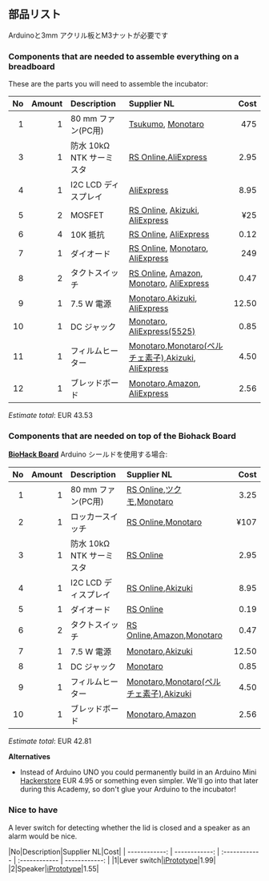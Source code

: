 ## 部品リスト

Arduinoと3mm アクリル板とM3ナットが必要です
### Components that are needed to assemble everything on a breadboard

These are the parts you will need to assemble the incubator:

|No|Amount|Description|Supplier NL|Cost|
| ------------: | ------------: | :------------ | :------------ | ------------: |
|1|1|80 mm ファン(PC用)|[Tsukumo](http://shop.tsukumo.co.jp/goods/4937925913084/), [Monotaro](https://www.monotaro.com/g/00866020/)|475|
|3|1|防水 10kΩ NTK サーミスタ|[RS Online](http://jp.rs-online.com/web/p/thermistors/7062759/),[AliExpress](https://www.aliexpress.com/item/Free-Shipping-20pcs-10k-OHM-NTC-Thermistor-Resistor-NTC-MF5-10K-5-3950/32383391727.html)|2.95|
|4|1|I2C LCD ディスプレイ|[AliExpress](https://www.aliexpress.com/item/LCD1602-I2C-LCD-1602-module-Blue-screen-IIC-I2C-LCD1602-IIC-for-arduino-LCD1602-Adapter-plate/32649621944.html)|8.95|
|5|2|MOSFET|[RS Online](http://jp.rs-online.com/web/p/mosfet-transistors/7725412/), [Akizuki](http://akizukidenshi.com/catalog/g/gI-08349/), [AliExpress](https://www.aliexpress.com/item/50PCS-2N7000-TO92-Small-Signal-MOSFET-200-mAmps-60-Volts-N-Channel-TO-92-Original-and/32492820331.html)|¥25|
|6|4|10K 抵抗|[RS Online](http://jp.rs-online.com/web/p/through-hole-fixed-resistors/4911645/), [AliExpress](https://www.aliexpress.com/item/100PCS-LOT-1-4W-metal-film-resistor-0-25W-1-4W-metal-film-resistor-10K-color/32700866283.html)|0.12|
|7|1|ダイオード|[RS Online](http://jp.rs-online.com/web/p/rectifier-schottky-diodes/4017383/), [Monotaro](https://www.monotaro.com/g/01268572/), [AliExpress](https://www.aliexpress.com/item/100PCS-1A-1000V-Diode-1N4007-IN4007-DO-41/32224555821.html)|249|
|8|2|タクトスイッチ|[RS Online](http://jp.rs-online.com/web/p/tactile-switches/7581922/), [Amazon](http://amzn.asia/4iplrSu), [Monotaro](https://www.monotaro.com/g/01030421/?t.q=%83%5E%83N%83g%83X%83C%83b%83%60), [AliExpress](https://www.aliexpress.com/item/Free-Shipping-100PCS-LOT-6x6x5-5mm-Tactile-Switch-Square-Knobs-tact-switch-touch-switch-Tactile-Push/1405424572.html)|0.47|
|9|1|7.5 W 電源|[Monotaro](https://www.monotaro.com/g/00013136/?t.q=dc%20%83A%83_%83v%83%5E%81%5B%207.5v),[Akizuki](http://akizukidenshi.com/catalog/g/gM-02194/), [AliExpress](https://www.aliexpress.com/item/7v3a-7-5V-3A-switching-power-supply-7v-3a-7-5V-3A-ac-dc-adapter/32819523888.html)|12.50|
|10|1|DC ジャック|[Monotaro](https://www.monotaro.com/g/00959124/?t.q=dc%20%83W%83%83%83b%83N), [AliExpress(5525)](https://www.aliexpress.com/item/10pcs-lot-DC-Power-adapter-dc-jack-connector-DC022B-5-5-X-2-5-2-1/32799292477.html)|0.85|
|11|1|フィルムヒーター|[Monotaro](https://www.monotaro.com/g/01362644/?t.q=%83t%83B%83%8B%83%80%83q%81%5B%83%5E),[Monotaro(ペルチェ素子)](https://www.monotaro.com/g/00363679/?t.q=%83y%83%8B%83%60%83F%91f%8Eq),[Akizuki](http://akizukidenshi.com/catalog/g/gM-08908/), [AliExpress](https://www.aliexpress.com/item/80x100mm-35W-12V-DC-Flexiable-Eeletric-Polyimide-Film-Heater-Heating-element-for-Electrical-Wires/32795703215.html)|4.50|
|12|1|ブレッドボード|[Monotaro](https://www.monotaro.com/g/00345713/?t.q=%83u%83%8C%83b%83h%83%7B%81%5B%83h),[Amazon](http://amzn.asia/0K5IeCB), [AliExpress](https://www.aliexpress.com/item/3pcs-lot-170-Tie-points-Mini-Solderless-Prototype-Breadboard-for-ATMEGA-PIC-Arduino-UNO-Wholesale-Retail/1536996696.html)|2.56|

*Estimate total*: EUR 43.53

### Components that are needed on top of the Biohack Board

[**BioHack Board**](https://github.com/BioHackAcademy/BioHackBoard) Arduino シールドを使用する場合:

|No|Amount|Description|Supplier NL|Cost|
| ------------: | ------------: | :------------ | :------------ | ------------: |
|1|1|80 mm ファン(PC用)|[RS Online](http://jp.rs-online.com/web/p/axial-fans/7932418/),[ツクモ](http://shop.tsukumo.co.jp/goods/4937925913084/?cid=Google_S111101),[Monotaro](https://www.monotaro.com/p/7602/6666/?gclid=Cj0KEQiAnvfDBRCXrabLl6-6t-0BEiQAW4SRUMn0TRBx46WJ0-AA60Il2e-1WXhYKi7BNeRlu53ahHcaAkHm8P8HAQ&utm_medium=cpc&utm_source=Adwords&cm_mmc=Adwords-_-cpc-_-PLA-_-76026666&ef_id=WD5JDQAAAFehQ9Pn:20170117083148:s)|3.25|
|2|1|ロッカースイッチ|[RS Online](https://jp.rs-online.com/mobile/p/rocker-switches/7182247/),[Monotaro](https://www.monotaro.com/g/00163769/?t.q=%83%8D%83b%83J%81%5B%83X%83C%83b%83%60)|¥107|
|3|1|防水 10kΩ NTK サーミスタ|[RS Online](http://jp.rs-online.com/web/p/thermistors/7062759/)|2.95|
|4|1|I2C LCD ディスプレイ|[RS Online](http://jp.rs-online.com/web/p/lcd-monochrome-displays/7436134/),[Akizuki](http://akizukidenshi.com/catalog/g/gK-08896/)|8.95|
|5|1|ダイオード|[RS Online](http://jp.rs-online.com/web/p/rectifier-schottky-diodes/4017383/)|0.19|
|6|2|タクトスイッチ|[RS Online](http://jp.rs-online.com/web/p/tactile-switches/7581922/),[Amazon](http://amzn.asia/4iplrSu),[Monotaro](https://www.monotaro.com/g/01030421/?t.q=%83%5E%83N%83g%83X%83C%83b%83%60)|0.47|
|7|1|7.5 W 電源|[Monotaro](https://www.monotaro.com/g/00013136/?t.q=dc%20%83A%83_%83v%83%5E%81%5B%207.5v),[Akizuki](http://akizukidenshi.com/catalog/g/gM-02194/)|12.50|
|8|1|DC ジャック|[Monotaro](https://www.monotaro.com/g/00959124/?t.q=dc%20%83W%83%83%83b%83N)|0.85|
|9|1|フィルムヒーター|[Monotaro](https://www.monotaro.com/g/01362644/?t.q=%83t%83B%83%8B%83%80%83q%81%5B%83%5E),[Monotaro(ペルチェ素子)](https://www.monotaro.com/g/00363679/?t.q=%83y%83%8B%83%60%83F%91f%8Eq),[Akizuki](http://akizukidenshi.com/catalog/g/gM-08908/)|4.50|
|10|1|ブレッドボード|[Monotaro](https://www.monotaro.com/g/00345713/?t.q=%83u%83%8C%83b%83h%83%7B%81%5B%83h),[Amazon](http://amzn.asia/0K5IeCB)|2.56|
*Estimate total*: EUR 42.81

**Alternatives**

* Instead of Arduino UNO you could permanently build in an Arduino Mini [Hackerstore](https://www.hackerstore.nl/Artikel/90) EUR 4.95 or something even simpler. We'll go into that later during this Academy, so don't glue your Arduino to the incubator!

### Nice to have

A lever switch for detecting whether the lid is closed and a speaker as an alarm would be nice.

|No|Description|Supplier NL|Cost|
| ------------: | ------------: | :------------ | :------------ | ------------: |
|1|Lever switch|[iPrototype](https://iprototype.nl/products/components/buttons-switches/micro-switch-right-lever)|1.99|
|2|Speaker|[iPrototype](https://iprototype.nl/products/components/overige/piezo)|1.55|
